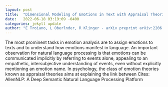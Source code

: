 ```yaml
---
layout: post
title:  "Dimensional Modeling of Emotions in Text with Appraisal Theories: Corpus Creation, Annotation Reliability, and Prediction"
date:   2022-06-18 03:19:09 -0400
categories: jekyll update
author: "E Troiano, L Oberlnder, R Klinger - arXiv preprint arXiv:2206.05238, 2022"
---
```

The most prominent tasks in emotion analysis are to assign emotions to texts and to understand how emotions manifest in language. An important observation for natural language processing is that emotions can be communicated implicitly by referring to events alone, appealing to an empathetic, intersubjective understanding of events, even without explicitly mentioning an emotion name. In psychology, the class of emotion theories known as appraisal theories aims at explaining the link between 
Cites: AllenNLP: A Deep Semantic Natural Language Processing Platform